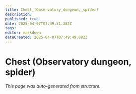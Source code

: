 ```yaml
---
title: Chest_(Observatory_dungeon,_spider)
description: 
published: true
date: 2025-04-07T07:49:51.382Z
tags: 
editor: markdown
dateCreated: 2025-04-07T07:49:49.082Z
---
```


# Chest (Observatory dungeon, spider)

*This page was auto-generated from structure.*